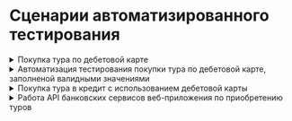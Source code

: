 # Сценарии автоматизированного тестирования

<details>
  <summary>Покупка тура по дебетовой карте</summary>
</details>
    <details>
      <summary>Автоматизация тестирования покупки тура по дебетовой карте, заполненой валидными значениями</summary>
      # Предусловия
      Запущен Docker Destop с контейнерами СУБД и эмулятором банковских сервисов, в браузере открыта форма приобретения тура по дебетовой карте по ссылке http://localhost:8080/

      # Шаги воспроизведения
      1. Нажимаем кнопку "Купить"
      2. В поле "Номер карты" вводим валидные данные, состоящие из цифр, в формате (4444 4444 4444 4441)
      3. В поле "Месяц" вводим валидные данные
      4. В поле "Год" вводим валидные данные
      5. В поле "Владелец" вводим валидные данные
      6. В поле "CVC/CVV" вводим валидные данные
      7. Нажимаем кнопку "Продолжить"
      *Ожидаемый результат:* Сборка заполняет форму валидными данными, система осуществляет проверку данных и после успешной проверки выводит сообщение "Успешно. Операция одобрена Банком"
    </details>
    <details>
      <summary>Автоматизация тестирования ошибки использования невалидной карты при покупке тура по дебетовой карте</summary>
    </details>
    <details>
      <summary>Автоматизация тестирования сообщений под полями при покупке тура по дебетовой карте, заполненой невалидными значениями</summary>
    </details>
</details>
<details>
  <summary>Покупка тура в кредит с использованием дебетовой карты</summary>
</details>
<details>
  <summary>Работа API банковских сервисов веб-приложения по приобретению туров</summary>
</details>
